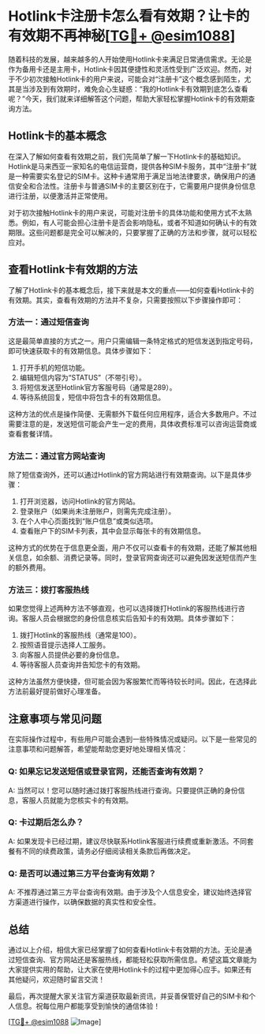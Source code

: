 # Hotlink卡注册卡怎么看有效期？让卡的有效期不再神秘[[TG💪+ @esim1088](https://t.me/s/esim1088)]

随着科技的发展，越来越多的人开始使用Hotlink卡来满足日常通信需求。无论是作为备用卡还是主用卡，Hotlink卡因其便捷性和灵活性受到广泛欢迎。然而，对于不少初次接触Hotlink卡的用户来说，可能会对“注册卡”这个概念感到陌生，尤其是当涉及到有效期时，难免会心生疑惑：“我的Hotlink卡有效期到底怎么查看呢？”今天，我们就来详细解答这个问题，帮助大家轻松掌握Hotlink卡的有效期查询方法。

## Hotlink卡的基本概念

在深入了解如何查看有效期之前，我们先简单了解一下Hotlink卡的基础知识。Hotlink是马来西亚一家知名的电信运营商，提供各种SIM卡服务，其中“注册卡”就是一种需要实名登记的SIM卡。这种卡通常用于满足当地法律要求，确保用户的通信安全和合法性。注册卡与普通SIM卡的主要区别在于，它需要用户提供身份信息进行注册，以便激活并正常使用。

对于初次接触Hotlink卡的用户来说，可能对注册卡的具体功能和使用方式不太熟悉。例如，有人可能会担心注册卡是否会影响隐私，或者不知道如何确认卡的有效期限。这些问题都是完全可以解决的，只要掌握了正确的方法和步骤，就可以轻松应对。

## 查看Hotlink卡有效期的方法

了解了Hotlink卡的基本概念后，接下来就是本文的重点——如何查看Hotlink卡的有效期。其实，查看有效期的方法并不复杂，只需要按照以下步骤操作即可：

### 方法一：通过短信查询

这是最简单直接的方式之一。用户只需编辑一条特定格式的短信发送到指定号码，即可快速获取卡的有效期信息。具体步骤如下：

1. 打开手机的短信功能。
2. 编辑短信内容为“STATUS”（不带引号）。
3. 将短信发送至Hotlink官方客服号码（通常是289）。
4. 等待系统回复，短信中将包含卡的有效期信息。

这种方法的优点是操作简便、无需额外下载任何应用程序，适合大多数用户。不过需要注意的是，发送短信可能会产生一定的费用，具体收费标准可以咨询运营商或查看套餐详情。

### 方法二：通过官方网站查询

除了短信查询外，还可以通过Hotlink的官方网站进行有效期查询。以下是具体步骤：

1. 打开浏览器，访问Hotlink的官方网站。
2. 登录账户（如果尚未注册账户，则需先完成注册）。
3. 在个人中心页面找到“账户信息”或类似选项。
4. 查看账户下的SIM卡列表，其中会显示每张卡的有效期信息。

这种方式的优势在于信息更全面，用户不仅可以查看卡的有效期，还能了解其他相关信息，如余额、消费记录等。同时，登录官网查询还可以避免因发送短信而产生的额外费用。

### 方法三：拨打客服热线

如果您觉得上述两种方法不够直观，也可以选择拨打Hotlink的客服热线进行咨询。客服人员会根据您的身份信息核实后告知卡的有效期。具体步骤如下：

1. 拨打Hotlink的客服热线（通常是100）。
2. 按照语音提示选择人工服务。
3. 向客服人员提供必要的身份信息。
4. 等待客服人员查询并告知您卡的有效期。

这种方法虽然方便快捷，但可能会因为客服繁忙而等待较长时间。因此，在选择此方法前最好提前做好心理准备。

## 注意事项与常见问题

在实际操作过程中，有些用户可能会遇到一些特殊情况或疑问。以下是一些常见的注意事项和问题解答，希望能帮助您更好地处理相关情况：

### Q: 如果忘记发送短信或登录官网，还能否查询有效期？
A: 当然可以！您可以随时通过拨打客服热线进行查询。只要提供正确的身份信息，客服人员就能为您核实卡的有效期。

### Q: 卡过期后怎么办？
A: 如果发现卡已经过期，建议尽快联系Hotlink客服进行续费或重新激活。不同套餐有不同的续费政策，请务必仔细阅读相关条款后再做决定。

### Q: 是否可以通过第三方平台查询有效期？
A: 不推荐通过第三方平台查询有效期。由于涉及个人信息安全，建议始终选择官方渠道进行操作，以确保数据的真实性和安全性。

## 总结

通过以上介绍，相信大家已经掌握了如何查看Hotlink卡有效期的方法。无论是通过短信查询、官方网站还是客服热线，都能轻松获取所需信息。希望这篇文章能为大家提供实用的帮助，让大家在使用Hotlink卡的过程中更加得心应手。如果还有其他疑问，欢迎随时留言交流！

最后，再次提醒大家关注官方渠道获取最新资讯，并妥善保管好自己的SIM卡和个人信息。祝每位用户都能享受到愉快的通信体验！

[[TG💪+ @esim1088](https://t.me/s/esim1088) ![Image](https://i.postimg.cc/4NQfJmqS/Snipaste-2025-05-13-00-14-12.png)]
